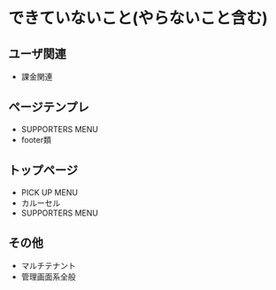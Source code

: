 # できていないこと(やらないこと含む)
## ユーザ関連
* 課金関連

## ページテンプレ
* SUPPORTERS MENU
* footer類

## トップページ
* PICK UP MENU
* カルーセル
* SUPPORTERS MENU


## その他
* マルチテナント
* 管理画面系全般